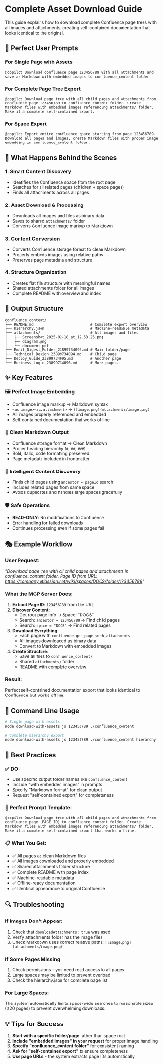# Complete Asset Download Guide

This guide explains how to download complete Confluence page trees with all images and attachments, creating self-contained documentation that looks identical to the original.

## 🎯 Perfect User Prompts

### For Single Page with Assets
```
@copilot Download confluence page 123456789 with all attachments and save as Markdown with embedded images to confluence_content folder
```

### For Complete Page Tree Export
```
@copilot Download page tree with all child pages and attachments from confluence page 123456789 to confluence_content folder. Create Markdown files with embedded images referencing attachments/ folder. Make it a complete self-contained export.
```

### For Space Export
```
@copilot Export entire confluence space starting from page 123456789. Download all pages and images, create Markdown files with proper image embedding in confluence_content folder.
```

## 🔧 What Happens Behind the Scenes

### 1. **Smart Content Discovery**
- Identifies the Confluence space from the root page
- Searches for all related pages (children + space pages)
- Finds all attachments across all pages

### 2. **Asset Download & Processing**
- Downloads all images and files as binary data
- Saves to shared `attachments/` folder
- Converts Confluence image markup to Markdown

### 3. **Content Conversion**
- Converts Confluence storage format to clean Markdown
- Properly embeds images using relative paths
- Preserves page metadata and structure

### 4. **Structure Organization**
- Creates flat file structure with meaningful names
- Shared attachments folder for all images
- Complete README with overview and index

## 📂 Output Structure

```
confluence_content/
├── README.md                          # Complete export overview
├── hierarchy.json                     # Machine-readable metadata
├── attachments/                       # All images and files
│   ├── Screenshot_2025-02-18_at_12.53.25.png
│   ├── diagram.png
│   └── document.pdf
├── Email_Digest_Folder_23899734093.md # Main folder/page
├── Technical_Design_23899734094.md    # Child page
├── Deploy_Guide_23899734095.md        # Another page
└── Business_Logic_23899734096.md      # More pages...
```

## ✨ Key Features

### 🖼️ **Perfect Image Embedding**
- Confluence image markup → Markdown syntax
- `<ac:image><ri:attachment>` → `![image.png](attachments/image.png)`
- All images properly referenced and embedded
- Self-contained documentation that works offline

### 📄 **Clean Markdown Output**
- Confluence storage format → Clean Markdown
- Proper heading hierarchy (`#`, `##`, `###`)
- Bold, italic, code formatting preserved
- Page metadata included in frontmatter

### 🔗 **Intelligent Content Discovery**
- Finds child pages using `ancestor = pageId` search
- Includes related pages from same space
- Avoids duplicates and handles large spaces gracefully

### 🛡️ **Safe Operations**
- **READ-ONLY**: No modifications to Confluence
- Error handling for failed downloads
- Continues processing even if some pages fail

## 🎭 Example Workflow

### User Request:
*"Download page tree with all child pages and attachments in confluence_content folder. Page ID from URL: https://company.atlassian.net/wiki/spaces/DOCS/folder/123456789"*

### What the MCP Server Does:

1. **Extract Page ID**: `123456789` from the URL
2. **Discover Content**: 
   - Get root page info → Space: "DOCS"
   - Search: `ancestor = 123456789` → Find child pages
   - Search: `space = "DOCS"` → Find related pages
3. **Download Everything**:
   - Each page with `confluence_get_page_with_attachments`
   - All images downloaded as binary data
   - Convert to Markdown with embedded images
4. **Create Structure**:
   - Save all files to `confluence_content/`
   - Shared `attachments/` folder
   - README with complete overview

### Result:
Perfect self-contained documentation export that looks identical to Confluence but works offline.

## 🚀 Command Line Usage

```bash
# Single page with assets
node download-with-assets.js 123456789 ./confluence_content

# Complete hierarchy export  
node download-with-assets.js 123456789 ./confluence_content hierarchy
```

## 🎯 Best Practices

### ✅ **DO:**
- Use specific output folder names like `confluence_content`
- Include "with embedded images" in prompts
- Specify "Markdown format" for clean output
- Request "self-contained export" for completeness

### 🎁 **Perfect Prompt Template:**
```
@copilot Download page tree with all child pages and attachments from confluence page [PAGE_ID] to confluence_content folder. Create Markdown files with embedded images referencing attachments/ folder. Make it a complete self-contained export that works offline.
```

### 📋 **What You Get:**
- ✅ All pages as clean Markdown files
- ✅ All images downloaded and properly embedded  
- ✅ Shared attachments folder structure
- ✅ Complete README with page index
- ✅ Machine-readable metadata
- ✅ Offline-ready documentation
- ✅ Identical appearance to original Confluence

## 🔍 Troubleshooting

### If Images Don't Appear:
1. Check that `downloadAttachments: true` was used
2. Verify attachments folder has the image files
3. Check Markdown uses correct relative paths: `![image.png](attachments/image.png)`

### If Some Pages Missing:
1. Check permissions - you need read access to all pages
2. Large spaces may be limited to prevent overload
3. Check the hierarchy.json for complete page list

### For Large Spaces:
The system automatically limits space-wide searches to reasonable sizes (≤20 pages) to prevent overwhelming downloads.

## 💡 Tips for Success

1. **Start with a specific folder/page** rather than space root
2. **Include "embedded images" in your request** for proper image handling  
3. **Specify "confluence_content folder"** for consistent naming
4. **Ask for "self-contained export"** to ensure completeness
5. **Use page URLs** - the system extracts page IDs automatically